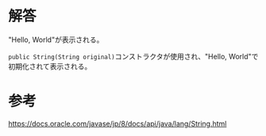 # 解答
"Hello, World"が表示される。  

`public String(String original)`コンストラクタが使用され、"Hello, World"で初期化されて表示される。

# 参考
https://docs.oracle.com/javase/jp/8/docs/api/java/lang/String.html  

